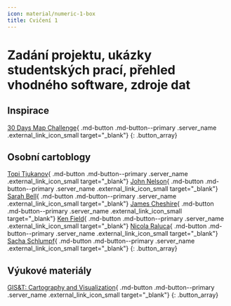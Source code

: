 ```yaml
---
icon: material/numeric-1-box
title: Cvičení 1
---
```


# Zadání projektu, ukázky studentských prací, přehled vhodného software, zdroje dat

## Inspirace


[30 Days Map Challenge](https://30daymapchallenge.com/){ .md-button .md-button--primary .server_name .external_link_icon_small target="_blank"}
{: .button_array}

## Osobní cartoblogy
[Topi Tjukanov](https://tjukanov.org/){ .md-button .md-button--primary .server_name .external_link_icon_small target="_blank"}
[John Nelson](https://adventuresinmapping.com/){ .md-button .md-button--primary .server_name .external_link_icon_small target="_blank"}
[Sarah Bell](https://www.sarahbellmaps.com/){ .md-button .md-button--primary .server_name .external_link_icon_small target="_blank"}
[James Cheshire](https://jcheshire.com/){ .md-button .md-button--primary .server_name .external_link_icon_small target="_blank"}
[Ken Field](https://cartoblography.com/){ .md-button .md-button--primary .server_name .external_link_icon_small target="_blank"}
[Nicola Raluca](https://raluca-nicola.net/){ .md-button .md-button--primary .server_name .external_link_icon_small target="_blank"}
[Sacha Schlumpf](https://sacha-schlumpf.ch/){ .md-button .md-button--primary .server_name .external_link_icon_small target="_blank"}
{: .button_array}

## Výukové materiály
[GIS&T: Cartography and Visualization](https://gistbok-topics.ucgis.org/CV){ .md-button .md-button--primary .server_name .external_link_icon_small target="_blank"}
{: .button_array}
